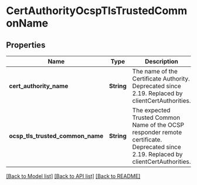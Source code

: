 # CertAuthorityOcspTlsTrustedCommonName

## Properties
Name | Type | Description | Notes
------------ | ------------- | ------------- | -------------
**cert_authority_name** | **String** | The name of the Certificate Authority. Deprecated since 2.19. Replaced by clientCertAuthorities. | [optional] [default to null]
**ocsp_tls_trusted_common_name** | **String** | The expected Trusted Common Name of the OCSP responder remote certificate. Deprecated since 2.19. Replaced by clientCertAuthorities. | [optional] [default to null]

[[Back to Model list]](../README.md#documentation-for-models) [[Back to API list]](../README.md#documentation-for-api-endpoints) [[Back to README]](../README.md)


